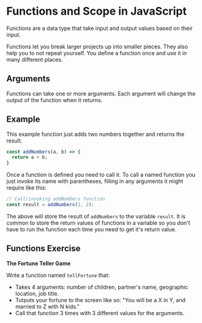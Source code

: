 # Functions and Scope in JavaScript

Functions are a data type that take input and output values based on their input.

Functions let you break larger projects up into smaller pieces. They also help you to not repeat yourself. You define a function once and use it in many different places.

## Arguments

Functions can take one or more arguments. Each argument will change the output of the function when it returns.

## Example

This example function just adds two numbers together and returns the result.

```js
const addNumbers(a, b) => {
  return a + b;
}
```

Once a function is defined you need to call it. To call a named function you just invoke its name with parentheses, filling in any arguments it might require like this:

```js
// Call/invoking addNumbers function
const result = addNumbers(2, 2);
```

The above will store the result of `addNumbers` to the variable `result`. It is common to store the return values of functions in a variable so you don't have to run the function each time you need to get it's return value.

## Functions Exercise

__The Fortune Teller Game__

Write a function named `tellFortune` that:

- Takes 4 arguments: number of children, partner's name, geographic location, job title.
- Tutputs your fortune to the screen like so: "You will be a X in Y, and married to Z with N kids."
- Call that function 3 times with 3 different values for the arguments.


